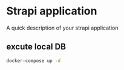 # Strapi application

A quick description of your strapi application


## excute local DB
```sh
docker-compose up -d
```